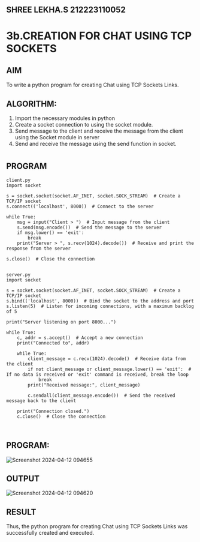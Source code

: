 ## SHREE LEKHA.S 212223110052

# 3b.CREATION FOR CHAT USING TCP SOCKETS
## AIM
To write a python program for creating Chat using TCP Sockets Links.
## ALGORITHM:
1. Import the necessary modules in python
2. Create a socket connection to using the socket module.
3. Send message to the client and receive the message from the client using the Socket module in
 server
4. Send and receive the message using the send function in socket.
#
#
#

#
#
#
#
#
#
#
## PROGRAM
```
client.py
import socket

s = socket.socket(socket.AF_INET, socket.SOCK_STREAM)  # Create a TCP/IP socket
s.connect(('localhost', 8000))  # Connect to the server

while True:
    msg = input("Client > ")  # Input message from the client
    s.send(msg.encode())  # Send the message to the server
    if msg.lower() == 'exit':
        break
    print("Server > ", s.recv(1024).decode())  # Receive and print the response from the server

s.close()  # Close the connection


server.py
import socket

s = socket.socket(socket.AF_INET, socket.SOCK_STREAM)  # Create a TCP/IP socket
s.bind(('localhost', 8000))  # Bind the socket to the address and port
s.listen(5)  # Listen for incoming connections, with a maximum backlog of 5

print("Server listening on port 8000...")

while True:
    c, addr = s.accept()  # Accept a new connection
    print("Connected to", addr)

    while True:
        client_message = c.recv(1024).decode()  # Receive data from the client
        if not client_message or client_message.lower() == 'exit':  # If no data is received or 'exit' command is received, break the loop
            break
        print("Received message:", client_message)

        c.sendall(client_message.encode())  # Send the received message back to the client

    print("Connection closed.")
    c.close()  # Close the connection



```
## PROGRAM:
![Screenshot 2024-04-12 094655](https://github.com/SHREELEKHAS/3b_CHAT_USING_TCP_SOCKETS/assets/149768910/514b317b-6891-4d38-b6fa-ffbbe8393dcc)



## OUTPUT
![Screenshot 2024-04-12 094620](https://github.com/SHREELEKHAS/3b_CHAT_USING_TCP_SOCKETS/assets/149768910/134e7d62-3514-4fb2-a280-d80c011bdf6b)


## RESULT
Thus, the python program for creating Chat using TCP Sockets Links was successfully 
created and executed.
